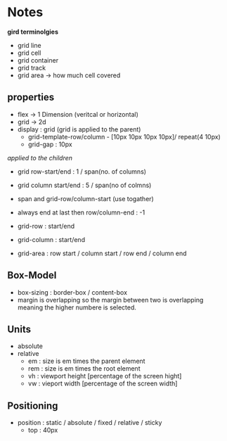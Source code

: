 # Notes

**gird terminolgies**
- grid line 
- grid cell 
- grid container
- grid track
- grid area -> how much cell covered


## properties
- flex -> 1 Dimension (veritcal or horizontal)
- grid -> 2d
- display : grid (grid is applied to the parent)
    - grid-template-row/column - [10px 10px 10px 10px]/ repeat(4 10px)
    - grid-gap : 10px

*applied to the children*
- grid row-start/end : 1 / span(no. of columns)
- grid column start/end : 5 / span(no of colmns)
- span and grid-row/column-start (use togather)
- always end at last then row/column-end : -1

- grid-row : start/end
- grid-column : start/end

- grid-area : row start / column start / row end / column end

## Box-Model
- box-sizing : border-box / content-box
- margin is overlapping so the margin between two is overlapping meaning the higher numbere is selected.

## Units
- absolute 
- relative 
    - em : size is em times the parent element
    - rem : size is em times the root element
    - vh : viewport height [percentage of the screen hight]
    - vw : vieport width [percentage of the screen width]

## Positioning
- position : static / absolute / fixed / relative / sticky
    - top : 40px